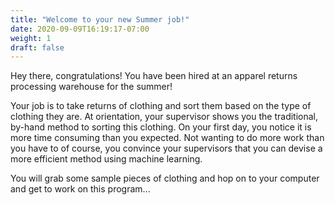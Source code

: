 ```yaml
---
title: "Welcome to your new Summer job!"
date: 2020-09-09T16:19:17-07:00
weight: 1
draft: false
---
```


Hey there, congratulations! You have been hired at an apparel returns processing warehouse for the summer!

Your job is to take returns of clothing and sort them based on the type of clothing they are. At orientation, your supervisor shows you the traditional, by-hand method to sorting this clothing. On your first day, you notice it is more time consuming than you expected. Not wanting to do more work than you have to of course, you convince your supervisors that you can devise a more efficient method using machine learning. 

You will grab some sample pieces of clothing and hop on to your computer and get to work on this program...
